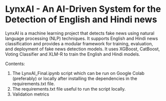 # LynxAI - An AI-Driven System for the Detection of English and Hindi news

LynxAI is a machine learning project that detects fake news using natural language processing (NLP) techniques. It supports English and Hindi news classification and provides a modular framework for training, evaluation, and deployment of fake news detection models. It uses XGBoost, CatBoost, Voting Classifier and XLM-R to train the English and Hindi models.

Contents:
1. The LynxAI_Final.ipynb script which can be run on Google Colab (preferably) or locally after installing the dependencies in the requirements.txt file.
2. The requirements.txt file useful to run the script locally.
3. Validation metrics 


